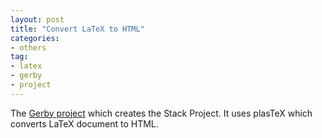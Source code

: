 ```yaml
---
layout: post
title: "Convert LaTeX to HTML"
categories: 
- others
tag: 
- latex
- gerby
- project
---
```


The [Gerby project](https://gerby-project.github.io/stacks-instructions)
which creates the Stack Project. 
It uses plasTeX which converts LaTeX document 
to HTML. 